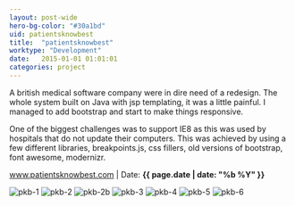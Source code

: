 ```yaml
---
layout: post-wide
hero-bg-color: "#30a1bd"
uid: patientsknowbest
title:  "patientsknowbest"
worktype: "Development"
date:   2015-01-01 01:01:01
categories: project
---
```


<p>
  A british medical software company were in dire need of a redesign.  The whole system built on Java with jsp templating, it was a little painful.  I managed to add bootstrap and start to make things responsive.
</p>
<p>
  One of the biggest challenges was to support IE8 as this was used by hospitals that do not update their computers.  This was achieved by using a few different libraries, breakpoints.js, css fillers, old versions of bootstrap, font awesome, modernizr.
</p>

<p class="meta"><a href="http://www.patientsknowbest.com">www.patientsknowbest.com</a> | Date: <strong>{{ page.date | date: "%b %Y" }}</strong></p>

<div class="showcase passworded">
  <img src="/img/patientsknowbest/pkb-1.jpg" alt="pkb-1">
  <img src="/img/patientsknowbest/pkb-2.jpg" alt="pkb-2">
  <img src="/img/patientsknowbest/pkb-2b.jpg" alt="pkb-2b">
  <img src="/img/patientsknowbest/pkb-3.jpg" alt="pkb-3">
  <img src="/img/patientsknowbest/pkb-4.jpg" alt="pkb-4">
  <img src="/img/patientsknowbest/pkb-5.jpg" alt="pkb-5">
  <img src="/img/patientsknowbest/pkb-6.jpg" alt="pkb-6">
</div>
